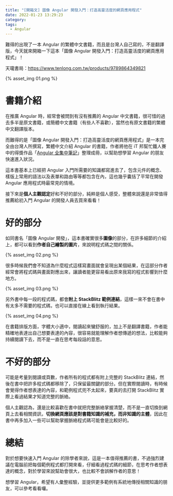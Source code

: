 ```yaml
---
title: "[開箱文] 圖像 Angular 開發入門：打造高靈活度的網頁應用程式"
date: 2022-01-23 13:29:23
category:
tags:
  - Angular
---
```


難得的出現了一本 Angular 的繁體中文書籍，而且是台灣人自己寫的，不是翻譯版，今天就來開箱一下這本「圖像 Angular 開發入門：打造高靈活度的網頁應用程式」！

<!-- more -->

天瓏書局：https://www.tenlong.com.tw/products/9789864349821

{% asset_img 01.png %}

# 書籍介紹

在推廣 Angular 時，經常會被問到有沒有推薦的 Angular 中文書籍，很可惜的過去多半是原文書籍，或簡體中文書籍（有些人不喜歡），當然也有原文書籍的繁體中文翻譯版本。

而難得的是「圖像 Angular 開發入門：打造高靈活度的網頁應用程式」是一本完全由台灣人所撰寫，繁體中文介紹 Angular 的書籍，作者將他在 iT 邦幫忙鐵人賽中的得獎作品「[Angular 全集中筆記](https://ithelp.ithome.com.tw/users/20109645/ironman/3762)」整理成冊，以幫助想學習 Angular 的朋友快速進入狀況。

這本書基本上已經把 Angular 入門所需要的知識都寫進去了，包含元件的概念、樣版上常用的語法以及表單和路由等等都包含在內，這也幾乎囊括了平常在開發 Angular 應用程式時最常見的情境。

接下來是**個人主觀認定**好和不好的部分，純粹是個人感受，整體來說還是非常值得推薦給初入門 Angular 的開發人員去買來看看！

# 好的部分

如同書名「圖像 Angular 開發」，這本書確實很多**圖像**的部分，在許多細節的介紹上，都可以看到**作者自己繪製的圖片**，來說明程式碼之間的關係。

{% asset_img 02.png %}

很多時候我們會不知道為什麼程式這樣寫畫面就會呈現出某個結果，在這部分作者經常會將程式碼與畫面對應出來，讓讀者能更容易看出原來我寫的程式影響到什麼地方。

{% asset_img 03.png %}

另外書中每一段的程式碼，都會**附上 StackBlitz 範例連結**，這樣一來不會在書中有太多不需要的程式碼，也可以直接在線上看到執行結果。

{% asset_img 04.png %}

在書籍排版方面，字體大小適中，閱讀起來蠻舒服的，加上不是翻譯書籍，作者能精確地表達出自己想要表達的內容，很容易就能理解作者想傳遞的想法，比較能夠持續閱讀下去，而不是一直在思考每段話的意思。

# 不好的部分

可能是考量到閱讀或頁數，作者所有的程式都有附上完整的 StackBlitz 連結，然後在書中把許多程式碼都移除了，只保留最關鍵的部分。但在實際閱讀時，有時候會覺得作者想表達的內容，和範例程式兜不太起來，要真的去打開 StackBlitz 實際上看過結果才知道完整的脈絡。

個人主觀認為，還是比較喜歡在書中就把完整脈絡掌握清楚，而不是一直切換到網頁上去看相關資訊，**切換網頁應該是對書籍知識的補充，而非知識的主體**，因此在書中再多加入一些可以幫助掌握脈絡程式碼可能會是比較好的。

# 總結

對於想要快速入門 Angular 的除學者來說，這是一本值得推薦的書，不過強烈建議在電腦前把每個範例程式都打開來看，仔細看過程式碼的細節，在思考作者想表達的概念，對於學習來說幫助會很大，也比較不會誤解作者的意思！

想學習 Angular，希望有人彙整經驗，並提供更多範例有系統地傳授相關知識的朋友，可以參考看看囉。

